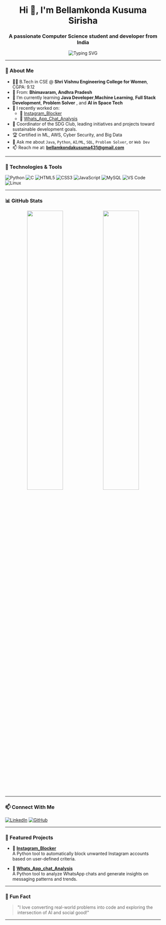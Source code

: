 
<h1 align="center">Hi 👋, I'm Bellamkonda Kusuma Sirisha</h1>
<h3 align="center">A passionate Computer Science student and developer from India</h3>

<p align="center">
  <img src="https://readme-typing-svg.demolab.com?font=Fira+Code&pause=1000&center=true&vCenter=true&width=435&lines=Computer+Science+Aspirant;Java+Developer;Student+Academic+Researcher;AI+%7C+ML+%7C+Web+Development+Enthusiast" alt="Typing SVG" />
</p>

---

### 🌱 About Me

- 👩‍🎓 B.Tech in CSE @ **Shri Vishnu Engineering College for Women**, CGPA: 9.12  
- 📍 From: **Bhimavaram, Andhra Pradesh**
- 🧠 I’m currently learning **Java Developer**,**Machine Learning**, **Full Stack Development**, **Problem Solver** , and **AI in Space Tech**
- 🚀 I recently worked on:
  - 🔹 [Instagram_Blocker](https://github.com/Kusuma431/Insta_blocker)
  - 🔹 [Whats_App_Chat_Analysis](https://github.com/Kusuma431/whats-app_chat-analysis)
- 🌱 Coordinator of the SDG Club, leading initiatives and projects toward sustainable development goals.
- 🏆 Certified in ML, AWS, Cyber Security, and Big Data  
- 💬 Ask me about `Java`, `Python`, `AI/ML`, `SQL`, `Problem Solver`, or `Web Dev`
- 📫 Reach me at: **bellamkondakusuma431@gmail.com**

---

### 🔧 Technologies & Tools

![Python](https://img.shields.io/badge/-Python-333333?style=flat&logo=python)
![C](https://img.shields.io/badge/-C-333333?style=flat&logo=c)
![HTML5](https://img.shields.io/badge/-HTML5-333333?style=flat&logo=html5)
![CSS3](https://img.shields.io/badge/-CSS3-333333?style=flat&logo=css3)
![JavaScript](https://img.shields.io/badge/-JavaScript-333333?style=flat&logo=javascript)
![MySQL](https://img.shields.io/badge/-MySQL-333333?style=flat&logo=mysql)
![VS Code](https://img.shields.io/badge/-VS%20Code-333333?style=flat&logo=visual-studio-code)
![Linux](https://img.shields.io/badge/-Linux-333333?style=flat&logo=linux)

---

### 📊 GitHub Stats

<p align="center">
  <img width="48%" src="https://github-readme-stats.vercel.app/api?username=Kusuma431&show_icons=true&theme=tokyonight" />
  <img width="48%" src="https://github-readme-streak-stats.herokuapp.com/?user=Kusuma431&theme=tokyonight" />
</p>


---

### 📫 Connect With Me

[![LinkedIn](https://img.shields.io/badge/-Bellamkonda%20Kusuma%20Sirisha-blue?style=flat-square&logo=Linkedin&logoColor=white&link=https://www.linkedin.com/in/bellamkonda-kusuma-sirisha-475023257/)](https://www.linkedin.com/in/bellamkonda-kusuma-sirisha-475023257/)
[![GitHub](https://img.shields.io/badge/-GitHub-000?style=flat-square&logo=github&logoColor=white)](https://github.com/Kusuma431)

---

### 🌟 Featured Projects

- 🎯 **[Instagram_Blocker](https://github.com/Kusuma431/Insta_blocker)**  
  A Python tool to automatically block unwanted Instagram accounts based on user-defined criteria.
  
- 🌱 **[Whats_App_chat_Analysis](https://github.com/Kusuma431/whats-app_chat-analysis)**  
  A Python tool to analyze WhatsApp chats and generate insights on messaging patterns and trends.
  
---

### 🧠 Fun Fact

> "I love converting real-world problems into code and exploring the intersection of AI and social good!"

---
